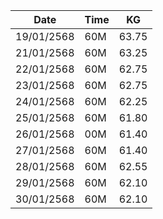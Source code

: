 | Date| Time | KG|
| -------- | ------- |------ |
|19/01/2568 | 60M |63.75|
|21/01/2568 | 60M |63.25|
|22/01/2568 | 60M |62.75|
|23/01/2568 | 60M |62.75|
|24/01/2568 | 60M |62.25|
|25/01/2568 | 60M |61.80|
|26/01/2568 | 00M |61.40|
|27/01/2568 | 60M |61.40|
|28/01/2568 | 60M |62.55|
|29/01/2568 | 60M |62.10|
|30/01/2568 | 60M |62.10|